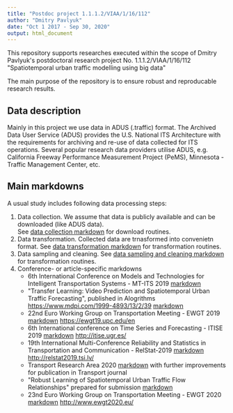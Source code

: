 ```yaml
---
title: "Postdoc project 1.1.1.2/VIAA/1/16/112"
author: "Dmitry Pavlyuk"
date: "Oct 1 2017 - Sep 30, 2020"
output: html_document
---
```


This repository supports researches executed within the scope of Dmitry Pavlyuk's postdoctoral research project No. 1.1.1.2/VIAA/1/16/112 "Spatiotemporal urban traffic modelling using big data"

The main purpose of the repository is to ensure robust and reproducable research results.


Data description
----------------
Mainly in this project we use data in ADUS (.traffic) format. The Archived Data User Service (ADUS) provides the U.S. National ITS Architecture with the requirements for archiving and re-use of data collected for ITS operations. Several popular research data providers utilise ADUS, e.g. California Freeway Performance Measurement Project (PeMS), Minnesota - Traffic Management Center, etc.


Main markdowns
----------------
A usual study includes following data processing steps:

1. Data collection. We assume that data is publicly available and can be downloaded (like ADUS data).   
See [data collection markdown](./data_collection.Rmd) for download routines.
2. Data transformation. Collected data are trnasformed into convenietn format.
See [data transformation markdown](./data_transformation.Rmd) for transformation routines.
3. Data sampling and cleaning. See [data sampling and cleaning markdown](./sampling.Rmd) for transformation routines.
4. Conference- or article-specific markdowns
    + 6th International Conference on Models and Technologies for Intelligent Transportation Systems - MT-ITS 2019 [markdown](./MTITS2019.Rmd) 
    + "Transfer Learning: Video Prediction and Spatiotemporal Urban Traffic Forecasting", published in Alogrithms https://www.mdpi.com/1999-4893/13/2/39 [markdown](./MTITS2019.Rmd) 
    + 22nd Euro Working Group on Transportation Meeting - EWGT 2019 [markdown](./EWGT2019.Rmd) https://ewgt19.upc.edu/en
    + 6th International conference on Time Series and Forecasting - ITISE 2019 [markdown](./ITISE2019.Rmd) http://itise.ugr.es/
    + 19th International Multi-Conference Reliability and Statistics in Transportation and Communication - RelStat-2019 [markdown](./RelStat2019.Rmd) http://relstat2019.tsi.lv/
	+ Transport Research Area 2020 [markdown](./TRA2020/TRA-2020.R) with further improvements for publication in Transport journal
    + "Robust Learning of Spatiotemporal Urban Traffic Flow Relationships" prepared for submission [markdown](./RobustFS.Rmd)
	+ 23nd Euro Working Group on Transportation Meeting - EWGT 2020 [markdown](./EWGT2020.Rmd) http://www.ewgt2020.eu/
    